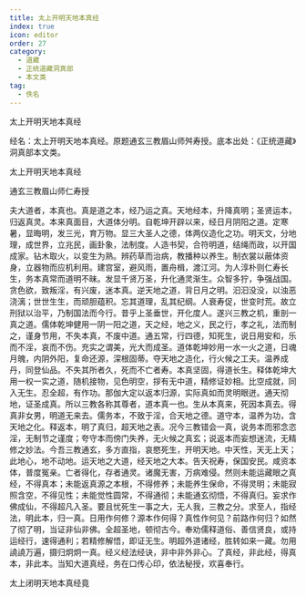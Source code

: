 ```yaml
---
title: 太上开明天地本真经
index: true
icon: editor
order: 27
category:
  - 道藏
  - 正统道藏洞真部
  - 本文类
tag:
  - 佚名
---
```


太上开明天地本真经  

经名：太上开明天地本真经。原题通玄三教眉山师舛寿授。底本出处：《正统道藏》洞真部本文类。  

太上开明天地本真经  

通玄三教眉山师仁寿授  

夫大道者，本真也。真是道之本，经乃运之真。天地经本，升降真明；圣贤运本，归返真灵。本来真面目，大道体分明。自乾坤开辟以来，经日月阴阳之道。定寒暑，显晦明，发三光，育万物。显三大圣人之德，体两仪造化之功。明天文，分地理，成世界，立兆民，画卦象，法制度。人造书契，合符明道，结绳而政，以开国成家。钻木取火，以变生为熟。辨药草而治病，教播种以养生。制衣裳以蔽体资身，立器物而应机利用。建宫室，避风雨，置舟楫，渡江河。为人淳朴则仁寿长生，务本真常而道明不昧。发显千贤万圣，升化通灵渐生。众智多狞，争强战国。贪色欲，致叛淫，有兴废，迷本真。逆天地之道，背日月之明。汩汩没没，以浊恶浇漓；世世生生，而顽胆蕴积。忘其道理，乱其纪纲。人衰寿促，世变时荒。故立刑狱以治平，乃制国法而今行。昔乎上圣垂世，开化度人。遂兴三教之机，重剖一真之道。儒体乾坤健用一阴一阳之道，天之经，地之义，民之行，孝之礼，法而制之，谨身节用，不失本真，不废中道。通五常，行四德，知死生，说日用安和，乐而不淫，哀而不伤。充实之谓美，光大而成圣。道体乾坤妙用一水一火之道，日魂月魄，内阴外阳，复命还源，深根固蒂。夺天地之造化，行火候之工夫。温养成丹，同登仙品。不失其所者久，死而不亡者寿。本真坚固，得道长生。释体乾坤大用一权一实之道，随机接物，见色明空，拶有无中道，精修证妙相。比空成就，同入无生。忍全超，有作功。那伽大定以返本归源，实际真如而灵明眼迸。通天彻地，证圣成真。所以三教各称其尊者，道本真一也。生从本真来，死因本真去。得真非女男，明道无来去。儒务本，不致于淫，合天地之德。道守本，温养为功，含天地之化。释返本，明了真归，超天地之表。况今三教错会一真，说务本而邪念恣淫，无制节之谨度；夸守本而傍门失养，无火候之真玄；说返本而妄想迷流，无精修之妙法。今吾三教通玄，多方直指，哀愍死生，开明天地。中天性，天无上天；此地心，地不动地。运天地之大道，经天地之大本。告天祝寿，保国安民。咸资本体，普度冤亲。亡者得化，存者通灵。诸魔无害，万病难侵。然则未能运藏眼之真经，不得真本；未能返真源之本根，不得修养；未能养生保命，不得灵明；未能寂照含空，不得见性；未能觉性圆常，不得通彻；未能通玄彻悟，不得真归。妄求作佛成仙，不得超凡入圣。要且忧死生一事之大，无人我，三教之分。求至人，指经法，明此本，归一真。日用作何修？源本作何得？真性作何见？前路作何归？如然了彻了明，当证非仙非佛。全超圣地，顿彻古今。奉劝儒释道俗、善信贤良，或持运经行，速得通利；若精修解悟，即证无生。明超外道诸经，胜转如来一藏。勿用譊譊万遍，摄归炯炯一真。经义经法经诀，非中非外非心。了真经，非此经，得真本，非此本。当知大道真经，务在口传心印，依法秘授，欢喜奉行。  

太上闭明天地本真经竟  
